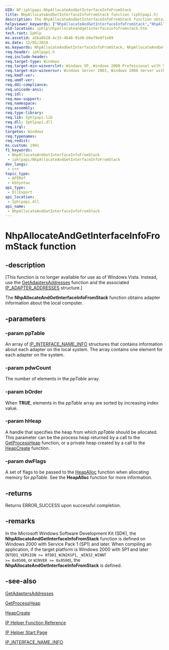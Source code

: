 ```yaml
---
UID: NF:iphlpapi.NhpAllocateAndGetInterfaceInfoFromStack
title: NhpAllocateAndGetInterfaceInfoFromStack function (iphlpapi.h)
description: The NhpAllocateAndGetInterfaceInfoFromStack function obtains adapter information about the local computer.
helpviewer_keywords: ["NhpAllocateAndGetInterfaceInfoFromStack","NhpAllocateAndGetInterfaceInfoFromStack function [IP Helper]","iphlp.nhpallocateandgetinterfaceinfofromstack","iphlpapi/NhpAllocateAndGetInterfaceInfoFromStack"]
old-location: iphlp\nhpallocateandgetinterfaceinfofromstack.htm
tech.root: IpHlp
ms.assetid: a5ba8b28-4c15-4646-91d0-b6ef9e0f1e89
ms.date: 12/05/2018
ms.keywords: NhpAllocateAndGetInterfaceInfoFromStack, NhpAllocateAndGetInterfaceInfoFromStack function [IP Helper], iphlp.nhpallocateandgetinterfaceinfofromstack, iphlpapi/NhpAllocateAndGetInterfaceInfoFromStack
req.header: iphlpapi.h
req.include-header: 
req.target-type: Windows
req.target-min-winverclnt: Windows XP, Windows 2000 Professional with SP1 [desktop apps only]
req.target-min-winversvr: Windows Server 2003, Windows 2000 Server with SP1 [desktop apps only]
req.kmdf-ver: 
req.umdf-ver: 
req.ddi-compliance: 
req.unicode-ansi: 
req.idl: 
req.max-support: 
req.namespace: 
req.assembly: 
req.type-library: 
req.lib: Iphlpapi.lib
req.dll: Iphlpapi.dll
req.irql: 
targetos: Windows
req.typenames: 
req.redist: 
ms.custom: 19H1
f1_keywords:
 - NhpAllocateAndGetInterfaceInfoFromStack
 - iphlpapi/NhpAllocateAndGetInterfaceInfoFromStack
dev_langs:
 - c++
topic_type:
 - APIRef
 - kbSyntax
api_type:
 - DllExport
api_location:
 - Iphlpapi.dll
api_name:
 - NhpAllocateAndGetInterfaceInfoFromStack
---
```


# NhpAllocateAndGetInterfaceInfoFromStack function


## -description

<p class="CCE_Message">[This function is no longer available for use as of Windows Vista. Instead, use the <a href="/windows/desktop/api/iphlpapi/nf-iphlpapi-getadaptersaddresses">GetAdaptersAddresses</a>  function and the associated <a href="/windows/desktop/api/iptypes/ns-iptypes-ip_adapter_addresses_lh">IP_ADAPTER_ADDRESSES</a> structure.]

The <b>NhpAllocateAndGetInterfaceInfoFromStack</b> function obtains adapter information about the local computer.

## -parameters

### -param ppTable

An array of <a href="/windows/desktop/api/iptypes/ns-iptypes-ip_interface_name_info_w2ksp1">IP_INTERFACE_NAME_INFO</a> structures that contains information about each adapter on the local system. The array contains one element for each adapter on the system.

### -param pdwCount

The number of elements in the <i>ppTable</i> array.

### -param bOrder

When <b>TRUE</b>, elements in the <i>ppTable</i> array are sorted by increasing index value.

### -param hHeap

A handle that specifies the heap from which <i>ppTable</i> should be allocated. This parameter can be the process heap returned by a call to the <a href="/windows/desktop/api/heapapi/nf-heapapi-getprocessheap">GetProcessHeap</a> function, or a private heap created by a call to the <a href="/windows/desktop/api/heapapi/nf-heapapi-heapcreate">HeapCreate</a> function.

### -param dwFlags

A set of flags to be passed to the <a href="/windows/desktop/api/heapapi/nf-heapapi-heapalloc">HeapAlloc</a> function when allocating memory for <i>ppTable</i>. See the <b>HeapAlloc</b> function for more information.

## -returns

Returns ERROR_SUCCESS upon successful completion.

## -remarks

In the Microsoft Windows Software Development Kit (SDK), the <b>NhpAllocateAndGetInterfaceInfoFromStack</b> function is  defined on Windows 2000 with Service Pack 1 (SP1) and later. When compiling an application, if the target platform is Windows 2000 with SP1 and later (<code>NTDDI_VERSION &gt;= NTDDI_WIN2KSP1</code>, <code>_WIN32_WINNT &gt;= 0x0500</code>, or <code>WINVER &gt;= 0x0500</code>), the <b>NhpAllocateAndGetInterfaceInfoFromStack</b> is defined.

## -see-also

<a href="/windows/desktop/api/iphlpapi/nf-iphlpapi-getadaptersaddresses">GetAdaptersAddresses</a>



<a href="/windows/desktop/api/heapapi/nf-heapapi-getprocessheap">GetProcessHeap</a>



<a href="/windows/desktop/api/heapapi/nf-heapapi-heapcreate">HeapCreate</a>



<a href="/windows/desktop/IpHlp/ip-helper-function-reference">IP
				Helper Function Reference</a>



<a href="/windows/desktop/IpHlp/ip-helper-start-page">IP
				Helper Start Page</a>



<a href="/windows/desktop/api/iptypes/ns-iptypes-ip_interface_name_info_w2ksp1">IP_INTERFACE_NAME_INFO</a>
